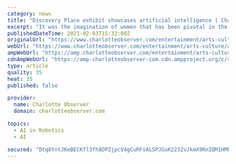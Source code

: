 ```yaml
---
category: news
title: "Discovery Place exhibit showcases artificial intelligence | Charlotte Observer"
excerpt: "It was the imagination of women that has been pivotal in the development of AI, the Discovery Place exhibition shows."
publishedDateTime: 2021-02-03T15:32:00Z
originalUrl: "https://www.charlotteobserver.com/entertainment/arts-culture/article248474855.html"
webUrl: "https://www.charlotteobserver.com/entertainment/arts-culture/article248474855.html"
ampWebUrl: "https://amp.charlotteobserver.com/entertainment/arts-culture/article248474855.html"
cdnAmpWebUrl: "https://amp-charlotteobserver-com.cdn.ampproject.org/c/s/amp.charlotteobserver.com/entertainment/arts-culture/article248474855.html"
type: article
quality: 35
heat: 35
published: false

provider:
  name: Charlotte Observer
  domain: charlotteobserver.com

topics:
  - AI in Robotics
  - AI

secured: "Dtq8tntJKeBECKfl3fh8DPZjpcV4gCuRFsALSPJGuK2232vJkmX9RnIQM1HMPxFiqWa08OP/n1DyrY9v6S14V5l7vcFNFV77G6tCakWzj6QHuxq27a27SHxL0de7Jo9UUigWA+xF5QDzRyM3T++j5Rccrln7g7WnTRzJVyhMq3fxKuXae8hugJNb9WwgZ9LFWP4bVrGf5txydbh9bOWnx4YWpaaRn1tBtHd6LtF7FEfxv529bLCuD2xNubq554RsUHBRq83748nLmp1Y3ZRqQ2j8dx2l+r2JHYMOvzYzHO+96jBH8vzKRAb82XjGVNKUG+/p+TK69Rvm3BsA2eg8/uS4vC9Q3S6zx3BX6c3SUdk=;WCEaR6FGajFExMyC+27yyw=="
---
```


